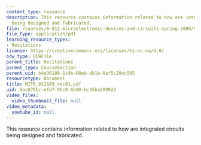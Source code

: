 ```yaml
---
content_type: resource
description: This resource contains information related to how are integrated circuits
  being designed and fabricated.
file: /courses/6-012-microelectronic-devices-and-circuits-spring-2009/9ac876bcefd795c0bb90bc35ba289922_MIT6_012S09_rec01.pdf
file_type: application/pdf
learning_resource_types:
- Recitations
license: https://creativecommons.org/licenses/by-nc-sa/4.0/
ocw_type: OCWFile
parent_title: Recitations
parent_type: CourseSection
parent_uid: b4e36188-1c4b-60eb-db1b-0af5c204c505
resourcetype: Document
title: MIT6_012S09_rec01.pdf
uid: 9ac876bc-efd7-95c0-bb90-bc35ba289922
video_files:
  video_thumbnail_file: null
video_metadata:
  youtube_id: null
---
```

This resource contains information related to how are integrated circuits being designed and fabricated.